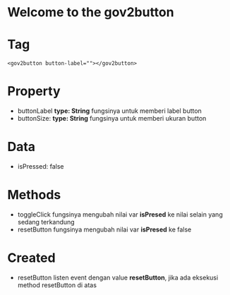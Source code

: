 # Welcome to the gov2button

# Tag

```
<gov2button button-label=""></gov2button>
```
# Property
- buttonLabel **type: String** fungsinya untuk memberi label button
- buttonSize: **type: String** fungsinya untuk memberi ukuran button

# Data
- isPressed: false

# Methods
- toggleClick fungsinya mengubah nilai var **isPresed** ke nilai selain yang sedang terkandung
- resetButton fungsinya mengubah nilai var **isPresed** ke false

# Created
- resetButton listen event dengan value **resetButton**, jika ada eksekusi method resetButton di atas

